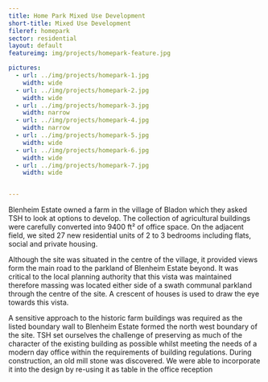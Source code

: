 ```yaml
---
title: Home Park Mixed Use Development
short-title: Mixed Use Development
fileref: homepark
sector: residential
layout: default
featureimg: img/projects/homepark-feature.jpg

pictures:
  - url: ../img/projects/homepark-1.jpg
    width: wide
  - url: ../img/projects/homepark-2.jpg
    width: wide
  - url: ../img/projects/homepark-3.jpg
    width: narrow
  - url: ../img/projects/homepark-4.jpg
    width: narrow
  - url: ../img/projects/homepark-5.jpg
    width: wide
  - url: ../img/projects/homepark-6.jpg
    width: wide
  - url: ../img/projects/homepark-7.jpg
    width: wide


---
```


Blenheim Estate owned a farm in the village of Bladon which they asked TSH to look at options to develop.  The collection of agricultural buildings were carefully converted into 9400 ft² of office space.  On the adjacent field, we sited 27 new residential units of 2 to 3 bedrooms including flats, social and private housing.

Although the site was situated in the centre of the village, it provided views form the main road to the parkland of Blenheim Estate beyond.  It was critical to the local planning authority that this vista was maintained therefore massing was located either side of a swath communal parkland through the centre of the site.  A crescent of houses is used to draw the eye towards this vista.

A sensitive approach to the historic farm buildings was required as the listed boundary wall to Blenheim Estate formed the north west boundary of the site.  TSH set ourselves the challenge of preserving as much of the character of the existing building as possible whilst meeting the needs of a modern day office within the requirements of building regulations.  During construction, an old mill stone was discovered.  We were able to incorporate it into the design by re-using it as table in the office reception

